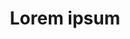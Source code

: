 ---
title: Lorem ipsum
description: Lorem ipsum dolor sit amet, consectetur adipiscing elit. Tellus in elit faucibus nisi scelerisque sapien, pulvinar.
img: 1.png
alt: 1
---